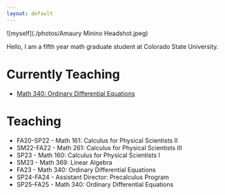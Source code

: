```yaml
---
layout: default
---
```



![myself](./photos/Amaury Minino Headshot.jpeg)

Hello, I am a fifth year math graduate student at Colorado State University.
# Currently Teaching
* <a href="https://<amaury-minino>.github.io/<amaury-minino.github.io>/WebsitePages/DifEq.md" title="ODEs ">Math 340: Ordinary Differential Equations </a>
# Teaching

* FA20-SP22 - Math 161: Calculus for Physical Scientists II
* SM22-FA22 - Math 261: Calculus for Physical Scientists III
* SP23 - Math 160: Calculus for Physical Scientists I
* SM23 - Math 369: Linear Algebra
* FA23 - Math 340: Ordinary Differential Equations
* SP24-FA24 - Assistant Director: Precalculus Program
* SP25-FA25 - Math 340: Ordinary Differential Equations 